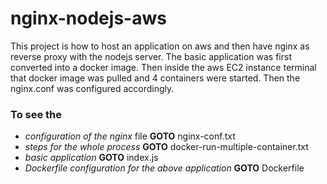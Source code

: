# nginx-nodejs-aws

This project is how to host an application on aws and then have nginx as reverse proxy with the nodejs server. The basic application was first converted into a docker image.
Then inside the aws EC2 instance terminal that docker image was pulled and 4 containers were started. Then the nginx.conf was configured accordingly. 

### To see the 
* _configuration of the nginx_ file __GOTO__ nginx-conf.txt
* _steps for the whole process_ __GOTO__ docker-run-multiple-container.txt
* _basic application_ __GOTO__ index.js
* _Dockerfile configuration for the above application_ __GOTO__ Dockerfile

